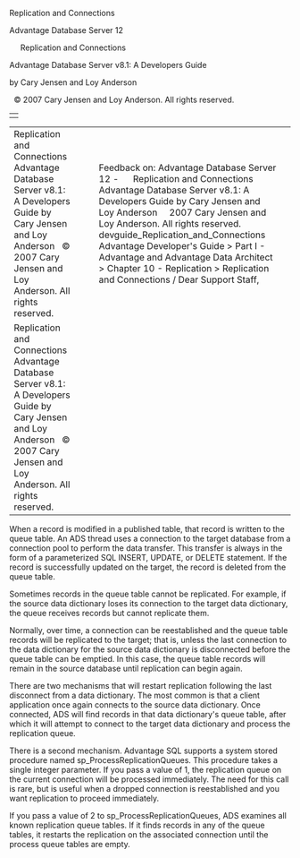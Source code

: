 Replication and Connections




Advantage Database Server 12  

     Replication and Connections

Advantage Database Server v8.1: A Developers Guide

by Cary Jensen and Loy Anderson

  © 2007 Cary Jensen and Loy Anderson. All rights reserved.

|  |
| --- |
|  |

|  |  |  |  |  |
| --- | --- | --- | --- | --- |
| Replication and Connections  Advantage Database Server v8.1: A Developers Guide  by Cary Jensen and Loy Anderson    © 2007 Cary Jensen and Loy Anderson. All rights reserved. |  |  | Feedback on: Advantage Database Server 12 -      Replication and Connections Advantage Database Server v8.1: A Developers Guide by Cary Jensen and Loy Anderson     2007 Cary Jensen and Loy Anderson. All rights reserved. devguide\_Replication\_and\_Connections Advantage Developer's Guide > Part I - Advantage and Advantage Data Architect > Chapter 10 - Replication > Replication and Connections / Dear Support Staff, |  |
| Replication and Connections  Advantage Database Server v8.1: A Developers Guide  by Cary Jensen and Loy Anderson    © 2007 Cary Jensen and Loy Anderson. All rights reserved. |  |  |  |  |

When a record is modified in a published table, that record is written to the queue table. An ADS thread uses a connection to the target database from a connection pool to perform the data transfer. This transfer is always in the form of a parameterized SQL INSERT, UPDATE, or DELETE statement. If the record is successfully updated on the target, the record is deleted from the queue table.

Sometimes records in the queue table cannot be replicated. For example, if the source data dictionary loses its connection to the target data dictionary, the queue receives records but cannot replicate them.

Normally, over time, a connection can be reestablished and the queue table records will be replicated to the target; that is, unless the last connection to the data dictionary for the source data dictionary is disconnected before the queue table can be emptied. In this case, the queue table records will remain in the source database until replication can begin again.

There are two mechanisms that will restart replication following the last disconnect from a data dictionary. The most common is that a client application once again connects to the source data dictionary. Once connected, ADS will find records in that data dictionary's queue table, after which it will attempt to connect to the target data dictionary and process the replication queue.

There is a second mechanism. Advantage SQL supports a system stored procedure named sp\_ProcessReplicationQueues. This procedure takes a single integer parameter. If you pass a value of 1, the replication queue on the current connection will be processed immediately. The need for this call is rare, but is useful when a dropped connection is reestablished and you want replication to proceed immediately.

If you pass a value of 2 to sp\_ProcessReplicationQueues, ADS examines all known replication queue tables. If it finds records in any of the queue tables, it restarts the replication on the associated connection until the process queue tables are empty.